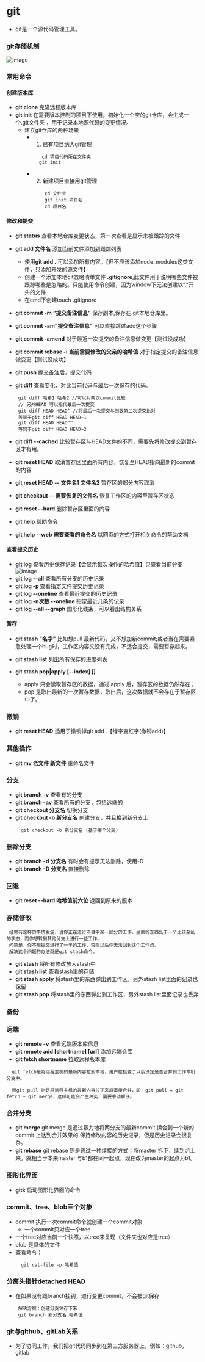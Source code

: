 # git
* git是一个源代码管理工具。
### git存储机制
![image](https://github.com/ericyishi/img-folder/blob/master/summary/tool/gitRunTheory.png)

### 常用命令
#### 创建版本库
  * **git clone <url>** 克隆远程版本库
  * **git init** 在需要版本控制的项目下使用，初始化一个空的git仓库，会生成一个.git文件夹 ，用于记录本地源代码的变更情况。
      *  建立git仓库的两种场景
         * 1. 已有项目纳入git管理
             ```
                cd 项目代码所在文件夹
               git init
            ```
         * 2. 新建项目直接用git管理
            ```
                cd 文件夹
                git init 项目名
                cd 项目名
            ```
#### 修改和提交
  * **git status** 查看本地仓库变更状态，第一次查看是显示未被跟踪的文件
  * **git add 文件名** 添加当前文件添加到跟踪列表
    * 使用**git add .** 可以添加所有内容。【但不应该添加node_modules这类文件，只添加开发的源文件】
    * 创建一个添加本地git忽略清单文件 **.gitignore**,此文件用于说明哪些文件被跟踪哪些是忽略的。只能使用命令创建，因为window下无法创建以“.”开头的文件
    * 在cmd下创建touch .gitignore
  * **git commit -m “提交备注信息”** 保存副本,保存在.git本地仓库里。
  * **git commit -am"提交备注信息"**  可以直接跳过add这个步骤
  * **git commit -amend** 对于最近一次提交的备注信息做变更【测试没成功】
  * **git commit rebase -i 当前需要修改的父亲的哈希值** 对于指定提交的备注信息做变更【测试没成功】

  * **git push** 提交备注后，提交代码
  * **git diff** 查看变化，对比当前代码与最后一次保存的代码。
    ```
     git diff 哈希1 哈希2 //可以对两次commit比较
     // 另外HEAD 可以指代最后一次提交
     git diff HEAD HEAD^ //将最后一次提交与倒数第二次提交比对
     等同于git diff HEAD HEAD~1
     git diff HEAD HEAD^^
     等同于git diff HEAD HEAD~2
    ```
  * **git diff --cached** 比较暂存区与HEAD文件的不同，需要先将修改提交到暂存区才有用。
  * **git reset HEAD** 取消暂存区里面所有内容，恢复至HEAD指向最新的commit的内容
  * **git reset HEAD -- 文件名1 文件名2** 暂存区的部分内容取消
  * **git checkout -- 需要恢复的文件名** 恢复工作区的内容至暂存区状态
  * **git reset --hard** 删除暂存区里面的内容
  * **git help** 帮助命令
  * **git help --web 需要查看的命令名** 以网页的方式打开相关命令的帮助文档


#### 查看提交历史
  * **git log** 查看历史保存记录【会显示每次操作的哈希值】只查看当前分支
  ![image](https://github.com/ericyishi/img-folder/blob/master/summary/tool/gitHash.png)
  * **git log --all** 查看所有分支的历史记录
  * **git log -p <file>** 查看指定文件提交历史记录
  * **git log --oneline** 查看最近提交的历史记录
  * **git log -n次数 --oneline** 指定最近几条的记录
  * **git log --all --graph** 图形化线条，可以看出结构关系

#### 暂存
  * **git stash "名字"** 比如想pull 最新代码，又不想加新commit;或者当在需要紧急处理一个bug时，工作区内容又没有完成，不适合提交，需要暂存起来。

  * **git stash list** 列出所有保存的进度列表
  * **git stash pop|apply [--index] [<stash>]**
    * apply 只会读取暂存区的数据，通过  apply 后，暂存区的数据仍然存在；
    * pop 是取出最新的一次暂存数据，取出后，这次数据就不会存在于暂存区中了。
### 撤销
  * **git reset HEAD** 适用于撤销掉git add .【绿字变红字(撤销add)】

### 其他操作
  * **git mv 老文件 新文件** 重命名文件

### 分支
  * **git branch -v** 查看有的分支
  * **git branch -av** 查看所有的分支，包括远端的
  * **git checkout 分支名** 切换分支
  * **git checkout -b 新分支名** 创建分支，并且换到新分支上
    ```
      git checkout -b 新分支名 (基于哪个分支)
    ```
### 删除分支
  * **git branch -d 分支名** 有时会有提示无法删除，使用-D
  * **git branch -D 分支名** 直接删除

### 回退
  * **git reset --hard 哈希值前六位** 退回到原来的版本

### 存储修改
  ```
   经常有这样的事情发生，当你正在进行项目中某一部分的工作，里面的东西处于一个比较杂乱的状态，而你想转到其他分支上进行一些工作。
   问题是，你不想提交进行了一半的工作，否则以后你无法回到这个工作点。
   解决这个问题的办法就是git stash命令。
  ```
  * **git stash** 将所有修改放入stash中
  * **git stash list** 查看stash里的存储
  * **git stash apply** 将stash里的东西弹出到工作区，另外stash list里面的记录也保留
  * **git stash pop** 将stash里的东西弹出到工作区，另外stash list里面记录也丢弃
### 备份

### 远端
 * **git remote -v**  查看远端版本库信息
 * **git remote add [shortname] [url]**  添加远端仓库
 * **git fetch shortname** 拉取远程版本库
 ```
   git fetch是将远程主机的最新内容拉到本地，用户在检查了以后决定是否合并到工作本机分支中。

   而git pull 则是将远程主机的最新内容拉下来后直接合并，即：git pull = git fetch + git merge，这样可能会产生冲突，需要手动解决。
 ```
### 合并分支
 * **git merge** git merge 是通过暴力地将两分支的最新commit 揉合到一个新的commit 上达到合并效果的.保持修改内容的历史记录，但是历史记录会很复杂。
 * **git rebase** git rebase 则是通过一种续接的方式：将master 拆下，续到b1上来。就相当于本来master 与b1都在同一起点，现在改为master的起点为b1。


### 图形化界面
  * **gitk** 启动图形化界面的命令

### commit、tree、blob三个对象
  * commit 执行一次commit命令就创建一个commit对象
    * 一个commit只对应一个tree
  * 一个tree对应当前一个快照，以tree来呈现（文件夹也对应是tree）
  * blob 是具体的文件
  * 查看命令：
    ```
      git cat-file -p 哈希值
    ```
### 分离头指针detached HEAD
  * 在如果没有跟branch挂钩，进行变更commit，不会被git保存
    ```
     解决方案：创建分支保存下来
     git branch 新分支名 哈希值
    ```

### git与github、gitLab关系
  * 为了协同工作，我们把git代码同步到在第三方服务器上，例如：github，gitlab


